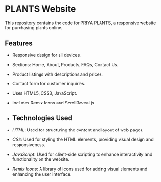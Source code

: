 # PLANTS Website

This repository contains the code for PRIYA PLANTS, a responsive website for purchasing plants online.

## Features

- Responsive design for all devices.
- Sections: Home, About, Products, FAQs, Contact Us.
- Product listings with descriptions and prices.
- Contact form for customer inquiries.
- Uses HTML5, CSS3, JavaScript.
- Includes Remix Icons and ScrollReveal.js.
- ## Technologies Used
- *HTML*: Used for structuring the content and layout of web pages.
  
- *CSS*: Used for styling the HTML elements, providing visual design and responsiveness.
  
- *JavaScript*: Used for client-side scripting to enhance interactivity and functionality on the website.
  
- *Remix Icons*: A library of icons used for adding visual elements and enhancing the user interface.
